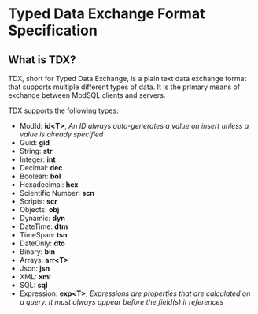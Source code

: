 # Typed Data Exchange Format Specification

## What is TDX?

TDX, short for Typed Data Exchange, is a plain text data exchange format that supports multiple different types of data. It is the primary means of exchange between ModSQL clients and servers.

TDX supports the following types:

- ModId: **id\<T\>**, *An ID always auto-generates a value on insert unless a value is already specified*
- Guid: **gid**
- String: **str**
- Integer: **int**
- Decimal: **dec**
- Boolean: **bol**
- Hexadecimal: **hex**
- Scientific Number: **scn**
- Scripts: **scr**
- Objects: **obj**
- Dynamic: **dyn**
- DateTime: **dtm**
- TimeSpan: **tsn**
- DateOnly: **dto**
- Binary: **bin**
- Arrays: **arr\<T\>**
- Json: **jsn**
- XML: **xml**
- SQL: **sql**
- Expression: **exp\<T\>**, *Expressions are properties that are calculated on a query. It must always appear before the field(s) it references*

